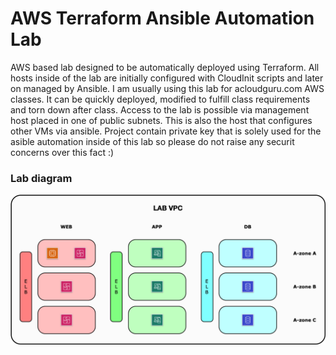 # AWS Terraform Ansible Automation Lab

AWS based lab designed to be automatically deployed using Terraform. All hosts inside of the lab are initially configured with CloudInit scripts and later on managed by Ansible. I am usually using this lab for acloudguru.com AWS classes. It can be quickly deployed, modified to fulfill class requirements and torn down after class. Access to the lab is possible via management host placed in one of public subnets. This is also the host that configures other VMs via ansible. Project contain private key that is solely used for the asible automation inside of this lab so please do not raise any securit concerns over this fact :)

### Lab diagram
![AWS lab diagram](https://github.com/ccie18643/AWS-Terraform-Ansible-Automation-Lab/blob/master/pictures/diag01.png)


